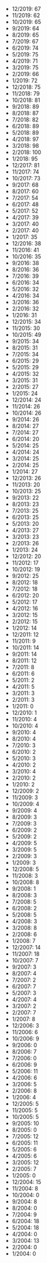 *  12/2019: 67
*  11/2019: 62
*  10/2019: 65
*  9/2019: 64
*  8/2019: 65
*  7/2019: 67
*  6/2019: 74
*  5/2019: 75
*  4/2019: 71
*  3/2019: 75
*  2/2019: 66
*  1/2019: 72
*  12/2018: 75
*  11/2018: 79
*  10/2018: 81
*  9/2018: 89
*  8/2018: 87
*  7/2018: 82
*  6/2018: 89
*  5/2018: 89
*  4/2018: 97
*  3/2018: 98
*  2/2018: 100
*  1/2018: 95
*  12/2017: 81
*  11/2017: 74
*  10/2017: 73
*  9/2017: 68
*  8/2017: 60
*  7/2017: 54
*  6/2017: 48
*  5/2017: 52
*  4/2017: 39
*  3/2017: 40
*  2/2017: 40
*  1/2017: 35
*  12/2016: 38
*  11/2016: 41
*  10/2016: 35
*  9/2016: 38
*  8/2016: 36
*  7/2016: 39
*  6/2016: 34
*  5/2016: 32
*  4/2016: 34
*  3/2016: 36
*  2/2016: 32
*  1/2016: 31
*  12/2015: 34
*  11/2015: 30
*  10/2015: 49
*  9/2015: 34
*  8/2015: 31
*  7/2015: 34
*  6/2015: 29
*  5/2015: 29
*  4/2015: 32
*  3/2015: 31
*  2/2015: 27
*  1/2015: 24
*  12/2014: 24
*  11/2014: 26
*  10/2014: 26
*  9/2014: 26
*  8/2014: 27
*  7/2014: 27
*  6/2014: 20
*  5/2014: 25
*  4/2014: 24
*  3/2014: 25
*  2/2014: 25
*  1/2014: 27
*  12/2013: 26
*  11/2013: 20
*  10/2013: 25
*  9/2013: 22
*  8/2013: 23
*  7/2013: 25
*  6/2013: 25
*  5/2013: 20
*  4/2013: 27
*  3/2013: 23
*  2/2013: 26
*  1/2013: 24
*  12/2012: 20
*  11/2012: 17
*  10/2012: 19
*  9/2012: 25
*  8/2012: 18
*  7/2012: 18
*  6/2012: 20
*  5/2012: 17
*  4/2012: 16
*  3/2012: 15
*  2/2012: 15
*  1/2012: 14
*  12/2011: 12
*  11/2011: 9
*  10/2011: 14
*  9/2011: 14
*  8/2011: 12
*  7/2011: 8
*  6/2011: 6
*  5/2011: 2
*  4/2011: 5
*  3/2011: 3
*  2/2011: 3
*  1/2011: 0
*  12/2010: 1
*  11/2010: 4
*  10/2010: 4
*  9/2010: 4
*  8/2010: 4
*  7/2010: 3
*  6/2010: 2
*  5/2010: 3
*  4/2010: 2
*  3/2010: 4
*  2/2010: 2
*  1/2010: 2
*  12/2009: 2
*  11/2009: 3
*  10/2009: 4
*  9/2009: 4
*  8/2009: 3
*  7/2009: 3
*  6/2009: 2
*  5/2009: 2
*  4/2009: 5
*  3/2009: 5
*  2/2009: 3
*  1/2009: 3
*  12/2008: 5
*  11/2008: 3
*  10/2008: 8
*  9/2008: 1
*  8/2008: 3
*  7/2008: 5
*  6/2008: 2
*  5/2008: 5
*  4/2008: 3
*  3/2008: 8
*  2/2008: 6
*  1/2008: 7
*  12/2007: 14
*  11/2007: 18
*  10/2007: 7
*  9/2007: 3
*  8/2007: 4
*  7/2007: 2
*  6/2007: 7
*  5/2007: 3
*  4/2007: 4
*  3/2007: 2
*  2/2007: 7
*  1/2007: 8
*  12/2006: 3
*  11/2006: 6
*  10/2006: 9
*  9/2006: 0
*  8/2006: 7
*  7/2006: 0
*  6/2006: 9
*  5/2006: 11
*  4/2006: 6
*  3/2006: 5
*  2/2006: 8
*  1/2006: 4
*  12/2005: 5
*  11/2005: 5
*  10/2005: 5
*  9/2005: 10
*  8/2005: 0
*  7/2005: 12
*  6/2005: 11
*  5/2005: 6
*  4/2005: 6
*  3/2005: 12
*  2/2005: 7
*  1/2005: 0
*  12/2004: 15
*  11/2004: 8
*  10/2004: 0
*  9/2004: 8
*  8/2004: 0
*  7/2004: 9
*  6/2004: 18
*  5/2004: 18
*  4/2004: 0
*  3/2004: 13
*  2/2004: 0
*  1/2004: 0